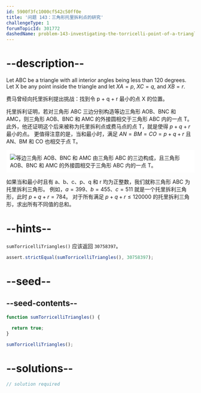 ```yaml
---
id: 5900f3fc1000cf542c50ff0e
title: '问题 143：三角形托里拆利点的研究'
challengeType: 1
forumTopicId: 301772
dashedName: problem-143-investigating-the-torricelli-point-of-a-triangle
---
```


# --description--

Let ABC be a triangle with all interior angles being less than 120 degrees. Let X be any point inside the triangle and let $XA = p$, $XC = q$, and $XB = r$.

费马曾经向托里拆利提出挑战：找到令 p + q + r 最小的点 X 的位置。

托里拆利证明，若对三角形 ABC 三边分别构造等边三角形 AOB、BNC 和 AMC，则三角形 AOB、BNC 和 AMC 的外接圆相交于三角形 ABC 内的一点 T。 此外，他还证明这个后来被称为托里拆利点或费马点的点 T，就是使得 $p + q + r$ 最小的点。 更值得注意的是，当和最小时，满足 $AN = BM = CO = p + q + r$ 且 AN、BM 和 CO 也相交于点 T。

<img class="img-responsive center-block" alt="等边三角形 AOB、BNC 和 AMC 由三角形 ABC 的三边构成，且三角形 AOB、BNC 和 AMC 的外接圆相交于三角形 ABC 内的一点 T。" src="https://cdn.freecodecamp.org/curriculum/project-euler/investigating-the-torricelli-point-of-a-triangle.png" style="background-color: white; padding: 10px;" />

如果当和最小时且有 a、b、c、p、q 和 r 均为正整数，我们就称三角形 ABC 为托里拆利三角形。 例如，$a = 399$、$b = 455$、$c = 511$ 就是一个托里拆利三角形，此时 $p + q + r = 784$。 对于所有满足 $p + q + r ≤ 120000$ 的托里拆利三角形，求出所有不同值的总和。

# --hints--

`sumTorricelliTriangles()` 应该返回 `30758397`。

```js
assert.strictEqual(sumTorricelliTriangles(), 30758397);
```

# --seed--

## --seed-contents--

```js
function sumTorricelliTriangles() {

  return true;
}

sumTorricelliTriangles();
```

# --solutions--

```js
// solution required
```
